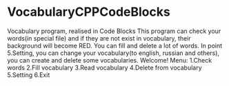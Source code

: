 # VocabularyCPPCodeBlocks
Vocabulary program, realised in Code Blocks
This program can check your words(in special file) and if they are not exist in vocabulary, their background will become RED. You can fill and delete a lot of words. In point 5.Setting, you can change your vocabulary(to english, russian and others), you can create and delete some vocabularies.
Welcome! Menu:
1.Check words
2.Fill vocabulary
3.Read vocabulary
4.Delete from vocabulary
5.Setting
6.Exit
